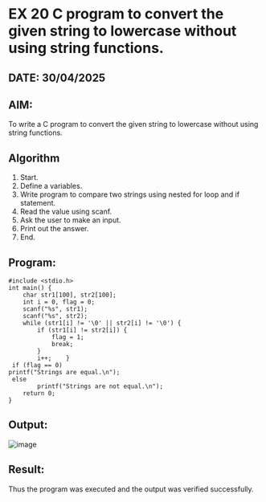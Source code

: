 # EX 20 C program to convert the given string to lowercase without using string functions.
## DATE: 30/04/2025
## AIM:
To write a C program to convert the given string to lowercase without using string functions.

## Algorithm
1. Start. 
2. Define a variables. 
3. Write program to compare two strings using nested for loop and if statement. 
4. Read the value using scanf. 
5. Ask the user to make an input. 
6. Print out the answer. 
7. End.   

## Program:
```
#include <stdio.h> 
int main() { 
    char str1[100], str2[100]; 
    int i = 0, flag = 0; 
    scanf("%s", str1); 
    scanf("%s", str2); 
    while (str1[i] != '\0' || str2[i] != '\0') { 
        if (str1[i] != str2[i]) { 
            flag = 1; 
            break; 
        } 
        i++;    }    
 if (flag == 0)         
printf("Strings are equal.\n"); 
 else 
        printf("Strings are not equal.\n"); 
    return 0; 
}
```

## Output:
![image](https://github.com/user-attachments/assets/c38c0360-07c4-40ac-84e9-a26d5e2ef4f0)



## Result:
Thus the program was executed and the output was verified successfully.
